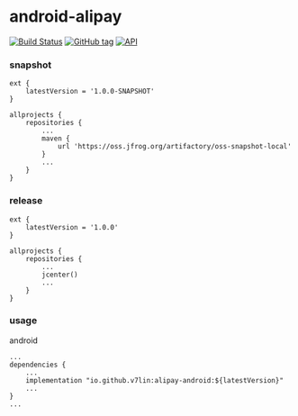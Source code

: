 # android-alipay

[![Build Status](https://cloud.drone.io/api/badges/v7lin/android-alipay/status.svg)](https://cloud.drone.io/v7lin/android-alipay)
[![GitHub tag](https://img.shields.io/github/tag/v7lin/android-alipay.svg)](https://github.com/v7lin/android-alipay/releases)
[![API](https://img.shields.io/badge/API-14%2B-brightgreen.svg?style=flat)](https://android-arsenal.com/api?level=14)

### snapshot

````
ext {
    latestVersion = '1.0.0-SNAPSHOT'
}

allprojects {
    repositories {
        ...
        maven {
            url 'https://oss.jfrog.org/artifactory/oss-snapshot-local'
        }
        ...
    }
}
````

### release

````
ext {
    latestVersion = '1.0.0'
}

allprojects {
    repositories {
        ...
        jcenter()
        ...
    }
}
````

### usage

android
````
...
dependencies {
    ...
    implementation "io.github.v7lin:alipay-android:${latestVersion}"
    ...
}
...
````
